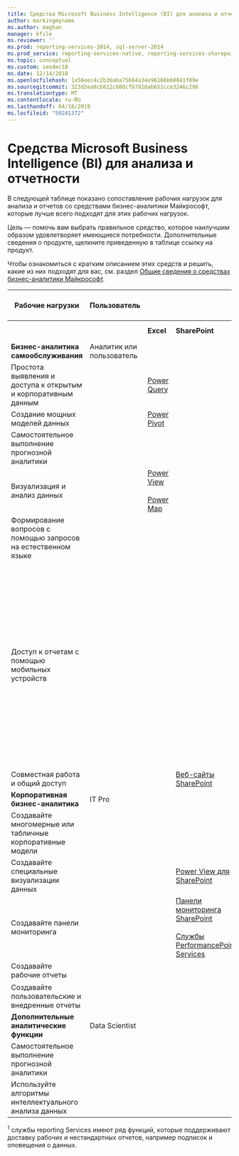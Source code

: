 ```yaml
---
title: Средства Microsoft Business Intelligence (BI) для анализа и отчетности
author: markingmyname
ms.author: maghan
manager: kfile
ms.reviewer: ''
ms.prod: reporting-services-2014, sql-server-2014
ms.prod_service: reporting-services-native, reporting-services-sharepoint
ms.topic: conceptual
ms.custom: seodec18
ms.date: 12/14/2018
ms.openlocfilehash: 1a56eec4c2b36aba75664a34e96166b60841f89e
ms.sourcegitcommit: 323d2ea9cb812c688cfb7918ab651cce3246c296
ms.translationtype: MT
ms.contentlocale: ru-RU
ms.lasthandoff: 04/18/2019
ms.locfileid: "59241372"
---
```

# <a name="analysis-and-reporting-with-microsoft-business-intelligence-bi-tools"></a>Средства Microsoft Business Intelligence (BI) для анализа и отчетности

  В следующей таблице показано сопоставление рабочих нагрузок для анализа и отчетов со средствами бизнес-аналитики Майкрософт, которые лучше всего подходят для этих рабочих нагрузок.  
  
 Цель — помочь вам выбрать правильное средство, которое наилучшим образом удовлетворяет имеющиеся потребности. Дополнительные сведения о продукте, щелкните приведенную в таблице ссылку на продукт.  
  
 Чтобы ознакомиться с кратким описанием этих средств и решить, какие из них подходят для вас, см. раздел [Общие сведения о средствах бизнес-аналитики Майкрософт](https://www.digitalvidya.com/blog/introduction-to-microsoft-power-bi/).  
  
|Рабочие нагрузки|Пользователь|||Средства бизнес-аналитики|||  
|---------------|----------|-|-|--------------|-|-|  
|||**Excel**|**SharePoint**|**SharePoint Online**|**Power BI**|**SQL Server**|  
|**Бизнес-аналитика самообслуживания**|Аналитик или пользователь||||||  
|Простота выявления и доступа к открытым и корпоративным данным||[Power Query](https://go.microsoft.com/fwlink/p/?LinkId=391845)||[Каталог данных Azure](https://azure.microsoft.com/services/data-catalog/)<br /><br />||  
|Создание мощных моделей данных||[Power Pivot](https://support.office.com/article/power-pivot-overview-and-learning-f9001958-7901-4caa-ad80-028a6d2432ed?ui=en-US&rs=en-US&ad=US)|||[Power BI Desktop](https://powerbi.microsoft.com/documentation/powerbi-desktop-get-the-desktop/)||  
|Самостоятельное выполнение прогнозной аналитики||||||[Интеллектуальный анализ данных надстройки для Excel](../analysis-services/data-mining-client-for-excel-sql-server-data-mining-add-ins.md)|  
|Визуализация и анализ данных||[Power View](https://go.microsoft.com/fwlink/p/?LinkId=391847)<br /><br /> [Power Map](https://go.microsoft.com/fwlink/p/?LinkId=391848)|||||  
|Формирование вопросов с помощью запросов на естественном языке|||||[ВОПРОСЫ И ОТВЕТЫ](https://docs.microsoft.com/power-bi/consumer/end-user-q-and-a)||  
|Доступ к отчетам с помощью мобильных устройств||||[HTML 5 (поддерживает просмотр файлов размером до 10 МБ)](https://go.microsoft.com/fwlink/p/?LinkId=391853)|[HTML 5 (поддерживает просмотр файлов размером до 250 МБ)](https://go.microsoft.com/fwlink/p/?LinkId=391854)<br /><br /> [Мобильное приложение Power BI на устройствах с iOS](https://docs.microsoft.com/power-bi/consumer/mobile/mobile-iphone-app-get-started)<br /><br /> [Мобильное приложение Power BI на устройствах с Android](https://docs.microsoft.com/power-bi/consumer/mobile/mobile-android-app-get-started) <br /><br />[Мобильное приложение Power BI для Windows](https://docs.microsoft.com/power-bi/consumer/mobile/mobile-windows-10-phone-app-get-started)||  
|Совместная работа и общий доступ|||[Веб-сайты SharePoint](https://go.microsoft.com/fwlink/p/?LinkId=391849)|[Сайтов групп SharePoint](https://go.microsoft.com/fwlink/p/?LinkId=391850)|[Веб-сайты Power BI](https://docs.microsoft.com/power-bi/service-how-to-collaborate-distribute-dashboards-reports)||  
|**Корпоративная бизнес-аналитика**|IT Pro||||||  
|Создавайте многомерные или табличные корпоративные модели||||||[Службы Analysis Services](../analysis-services/analysis-services.md)|  
|Создавайте специальные визуализации данных|||[Power View для SharePoint](https://go.microsoft.com/fwlink/p/?LinkId=391858)||||  
|Создавайте панели мониторинга|||[Панели мониторинга SharePoint](https://go.microsoft.com/fwlink/p/?LinkId=391859)<br /><br /> [Службы PerformancePoint Services](https://technet.microsoft.com/library/ee424392.aspx)||||  
|Создавайте рабочие отчеты||||||<sup>1</sup> [службы reporting Services](create-deploy-and-manage-mobile-and-paginated-reports.md)|  
|Создавайте пользовательские и внедренные отчеты||||||<sup>1</sup> [службы reporting Services](create-deploy-and-manage-mobile-and-paginated-reports.md)|  
|**Дополнительные аналитические функции**|Data Scientist||||||  
|Самостоятельное выполнение прогнозной аналитики||||||[Интеллектуальный анализ данных надстройки для Excel](https://msdn.microsoft.com/library/dn282385\(v=sql.120\).aspx)|  
|Используйте алгоритмы интеллектуального анализа данных||||||[Интеллектуальный анализ данных в службах Analysis Services](https://technet.microsoft.com/library/bb510516\(v=sql.120\).aspx)|  
  
 <sup>1</sup> службы reporting Services имеют ряд функций, которые поддерживают доставку рабочих и нестандартных отчетов, например подписок и оповещения о данных.
